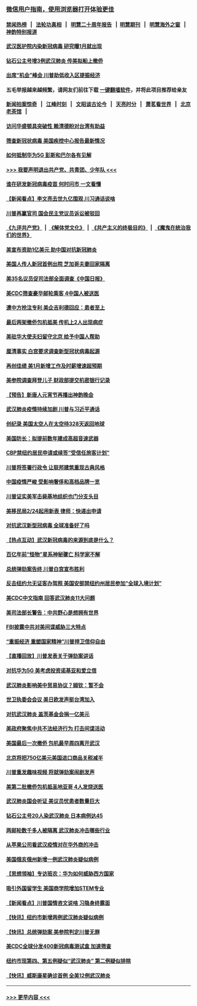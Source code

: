 ### [微信用户指南，使用浏览器打开体验更佳](https://github.com/gfw-breaker/banned-news1/blob/master/indexes/wechat-guide.md?t=0)
#### [禁闻热榜](热点新闻.md?t=0)  &nbsp;&nbsp;|&nbsp;&nbsp; [法轮功真相](https://github.com/gfw-breaker/truth/blob/master/README.md?t=0) &nbsp;&nbsp;|&nbsp;&nbsp; [明慧二十周年报告](https://github.com/gfw-breaker/mh-reports/blob/master/README.md?t=0) &nbsp;&nbsp;|&nbsp;&nbsp;[明慧期刊](https://github.com/gfw-breaker/mh-qikan) &nbsp;&nbsp;|&nbsp;&nbsp; [明慧海外之窗](https://github.com/gfw-breaker/mh-news/blob/master/README.md?t=0) &nbsp;&nbsp;|&nbsp;&nbsp; [神韵特别报道](https://github.com/gfw-breaker/mh-news/blob/master/shenyun.md?t=0)
#### [武汉医护院内染新冠病毒 研究曝1月就出现](../pages/nsc412/n11852928.md?t=02081955) 
#### [钻石公主号增3例武汉肺炎 传美拟船上撤侨](../pages/nsc412/n11853240.md?t=02081955) 
#### [出席“机会”峰会 川普助低收入区提振经济](../pages/nsc412/n11853232.md?t=02081955) 
#### 五毛举报越来越频繁，请网友们前往下载 [一键翻墙软件](https://github.com/gfw-breaker/ssr-accounts)，并将此项目推荐给亲友
#### [新闻拍案惊奇](https://github.com/gfw-breaker/banned-news1/blob/master/pages/link4.md) &nbsp;&nbsp;|&nbsp;&nbsp; [江峰时刻](https://github.com/gfw-breaker/banned-news1/blob/master/pages/link4.md) &nbsp;&nbsp;|&nbsp;&nbsp; [文昭谈古论今](https://github.com/gfw-breaker/banned-news1/blob/master/pages/link4.md) &nbsp;&nbsp;|&nbsp;&nbsp; [天亮时分](https://github.com/gfw-breaker/banned-news1/blob/master/pages/link4.md) &nbsp;&nbsp;|&nbsp;&nbsp; [萧茗看世界](https://github.com/gfw-breaker/banned-news1/blob/master/pages/link4.md) &nbsp;&nbsp;|&nbsp;&nbsp; [北京老茶馆](https://github.com/gfw-breaker/banned-news1/blob/master/pages/link4.md) &nbsp;&nbsp;|&nbsp;&nbsp; 
#### [访问华盛顿具突破性 赖清德盼对台湾有助益](../pages/nsc412/n11853129.md?t=02081955) 
#### [筛查新冠状病毒 美国疾控中心报告最新情况](../pages/nsc412/n11853070.md?t=02081955) 
#### [如何抵制华为5G 彭斯和巴尔各有见解](../pages/nsc412/n11852535.md?t=02081955) 
#### [>>> 我要声明退出共产党、共青团、少年队 <<<](https://github.com/begood0513/goodnews/blob/master/quit/letter.md) 
#### [谁在研发新冠病毒疫苗 何时问市 一文看懂](../pages/nsc412/n11852840.md?t=02081955) 
#### [【新闻看点】李文亮去世九亿围观 川习通话说啥](../pages/nsc412/n11852360.md?t=02081955) 
#### [川普再赢官司 国会民主党议员诉讼被驳回](../pages/nsc412/n11852287.md?t=02081955) 
#### [《九评共产党》](https://github.com/begood0513/9ping.md/blob/master/README.md) &nbsp;|&nbsp; [《解体党文化》](../../../../jtdwh.md/blob/master/README.md)  &nbsp;|&nbsp; [《共产主义的终极目的》](../../../../gczydzjmd.md/blob/master/README.md) &nbsp;|&nbsp; [《魔鬼在统治我们的世界》](../../../../mgztzwmdsj.md/blob/master/README.md) 
#### [美宣布资助1亿美元 助中国对抗新冠肺炎](../pages/nsc412/n11852531.md?t=02081955) 
#### [美国人传人新冠首例出院 芝加哥夫妻回家隔离](../pages/nsc412/n11852452.md?t=02081955) 
#### [美35名议员促司法部全面调查《中国日报》](../pages/nsc412/n11852435.md?t=02081955) 
#### [美CDC筛查豪华邮轮乘客 4中国人被送医](../pages/nsc412/n11852085.md?t=02081955) 
#### [遭中方抢注专利 美企吉利德回应：患者至上](../pages/nsc412/n11852037.md?t=02081955) 
#### [最后两架撤侨包机抵美 传机上2人出现病症](../pages/nsc412/n11852173.md?t=02081955) 
#### [美驻华大使夫妇留守北京 给予中国人帮助](../pages/nsc412/n11852165.md?t=02081955) 
#### [厘清事实 白宫要求调查新型冠状病毒起源](../pages/nsc412/n11852106.md?t=02081955) 
#### [再创佳绩 美1月新增工作及时薪增速超预期](../pages/nsc412/n11852174.md?t=02081955) 
#### [美参院调查拜登儿子 财政部提交机密银行记录](../pages/nsc412/n11851808.md?t=02081955) 
#### [【预告】新唐人元宵节再播出神韵晚会](../pages/nsc412/n11843192.md?t=02081955) 
#### [武汉肺炎疫情持续加剧 川普与习近平通话](../pages/nsc412/n11851613.md?t=02081955) 
#### [创纪录 美国太空人在太空待328天返回地球](../pages/nsc412/n11851266.md?t=02081955) 
#### [美国防长：拟提前数年建成高超音速武器](../pages/nsc412/n11850959.md?t=02081955) 
#### [CBP禁纽约居民申请或续签“受信任旅客计划”](../pages/nsc412/n11850857.md?t=02081955) 
#### [川普将签署行政令 让联邦建筑重现古典风格](../pages/nsc412/n11850654.md?t=02081955) 
#### [中国疫情严峻 受影响奢侈和高档品牌一览](../pages/nsc412/n11850319.md?t=02081955) 
#### [川普证实美军击毙基地组织也门分支头目](../pages/nsc412/n11850383.md?t=02081955) 
#### [美移民局2/24起用新表 律师：快递出申请](../pages/nsc412/n11848220.md?t=02081955) 
#### [对抗武汉新型冠病毒 全球准备好了吗](../pages/nsc412/n11850142.md?t=02081955) 
#### [【热点互动】武汉新冠病毒的来源到底是什么？](../pages/nsc412/n11849749.md?t=02081955) 
#### [百亿年前“怪物”星系神秘骤亡 科学家不解](../pages/nsc412/n11849863.md?t=02081955) 
#### [总统弹劾案告终 川普白宫宣布胜利](../pages/nsc412/n11849985.md?t=02081955) 
#### [反击纽约允无证客办驾照  美国安部禁纽约州居民参加“全球入境计划”](../pages/nsc412/n11849828.md?t=02081955) 
#### [美CDC中文指南 回答武汉肺炎11大问题](../pages/nsc412/n11849703.md?t=02081955) 
#### [美司法部长警告：中共野心是想拥有世界](../pages/nsc412/n11849769.md?t=02081955) 
#### [FBI披露中共对美间谍威胁三大特点](../pages/nsc412/n11849700.md?t=02081955) 
#### [“重振经济 重塑国家精神”川普捍卫信仰自由](../pages/nsc412/n11849641.md?t=02081955) 
#### [【直播回放】川普发表关于弹劾案讲话](../pages/nsc412/n11849472.md?t=02081955) 
#### [对抗华为5G 美考虑投资诺基亚和爱立信](../pages/nsc412/n11849510.md?t=02081955) 
#### [武汉肺炎影响美中贸易协议？姆钦：暂不会](../pages/nsc412/n11849497.md?t=02081955) 
#### [世卫执委会会议 美日欧发声挺台湾加入](../pages/nsc412/n11849433.md?t=02081955) 
#### [对抗武汉肺炎 盖茨基金会捐一亿美元](../pages/nsc412/n11848953.md?t=02081955) 
#### [美政府聚焦中共不法经济行为 打击间谍活动](../pages/nsc412/n11849322.md?t=02081955) 
#### [美国最后一次撤侨 包机最早周四离开武汉](../pages/nsc412/n11849395.md?t=02081955) 
#### [北京将把750亿美元美国进口商品关税减半](../pages/nsc412/n11848896.md?t=02081955) 
#### [川普重发趣味视频 将就弹劾案闹剧发声](../pages/nsc412/n11848715.md?t=02081955) 
#### [美第二批撤侨包机抵圣地亚哥 4人发烧送医](../pages/nsc412/n11847923.md?t=02081955) 
#### [武汉肺炎国会听证 美议员忧患者数量巨大](../pages/nsc412/n11844851.md?t=02081955) 
#### [钻石公主号20人染武汉肺炎 日本病例达45](../pages/nsc412/n11847823.md?t=02081955) 
#### [两邮轮数千多人被隔离 武汉肺炎冲击哪些行业](../pages/nsc412/n11847456.md?t=02081955) 
#### [从苹果公司看武汉疫情对在华外商的冲击](../pages/nsc412/n11847586.md?t=02081955) 
#### [美国俄亥俄州新增一例武汉肺炎疑似病例](../pages/nsc412/n11847714.md?t=02081955) 
#### [【思想领袖】专访班农：华为如何威胁西方国家](../pages/nsc412/n11847306.md?t=02081955) 
#### [吸引外国留学生 美国商学院增加STEM专业](../pages/nsc412/n11847417.md?t=02081955) 
#### [【新闻看点】川普国情咨文说啥 习隐身终露面](../pages/nsc412/n11847016.md?t=02081955) 
#### [【快讯】纽约市新增两例武汉肺炎疑似病例](../pages/nsc412/n11847250.md?t=02081955) 
#### [【快讯】总统弹劾案 美参院判定川普无罪](../pages/nsc412/n11847316.md?t=02081955) 
#### [美CDC全球分发400新冠病毒测试盒 加速筛查](../pages/nsc412/n11847260.md?t=02081955) 
#### [纽约市现第四、第五例疑似“武汉肺炎”   第二例疑似排除](../pages/nsc412/n11847332.md?t=02081955) 
#### [【快讯】威斯康星确诊首例 全美12例武汉肺炎](../pages/nsc412/n11847162.md?t=02081955) 

----
#### [ >>> 更早内容 <<< ](../indexes/nsc412-earlier.md)
